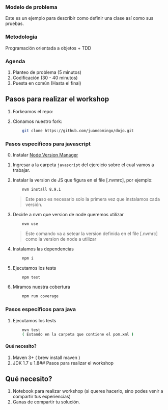 ### Modelo de problema

Este es un ejemplo para describir como definir una clase así como sus pruebas. 

### Metodología

Programación orientada a objetos + TDD

### Agenda

1. Planteo de problema (5 minutos)
2. Codificación (30 - 40 minutos)
3. Puesta en común (Hasta el final)

## Pasos para realizar el workshop 

1. Forkeamos el repo:

2. Clonamos nuestro fork:

    ```bash
        git clone https://github.com/juandomingo/dojo.git
    ```

### Pasos específicos para javascript
0. Instalar [Node Version Manager](https://github.com/creationix/nvm#installation)

1. Ingresar a la carpeta `javascript` del ejercicio sobre el cual vamos a trabajar.

2. Instalar la version de JS que figura en el file [.nvmrc], por ejemplo:

    ```bash
        nvm install 8.9.1
    ```
    > Este paso es necesario solo la primera vez que instalamos cada versión.

3. Decirle a nvm que version de node queremos utilizar

    ```bash
        nvm use
    ```
    > Este comando va a setear la version definida en el file [.nvmrc] como la version de node a utilizar

4. Instalamos las dependencias

    ```bash
        npm i
    ```

4. Ejecutamos los tests

    ```bash
        npm test
    ```

5. Miramos nuestra cobertura

    ```bash
        npm run coverage
    ```

### Pasos específicos para java

1. Ejecutamos los tests

    ```bash
        mvn test
        ( Estando en la carpeta que contiene el pom.xml )
    ```



#### Qué necesito?

1. Maven 3+ ( brew install maven )
2. JDK 1.7 u 1.8## Pasos para realizar el workshop


## Qué necesito?

1. Notebook para realizar workshop (si queres hacerlo, sino podes venir a compartir tus experiencias)
2. Ganas de compartir tu solución.
